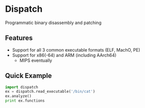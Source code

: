 Dispatch
========

Programmatic binary disassembly and patching

## Features
* Support for all 3 common executable formats (ELF, MachO, PE)
* Support for x86(-64) and ARM (including AArch64)
    * MIPS eventually

## Quick Example
```python
import dispatch
ex = dispatch.read_executable('/bin/cat')
ex.analyze()
print ex.functions
```
